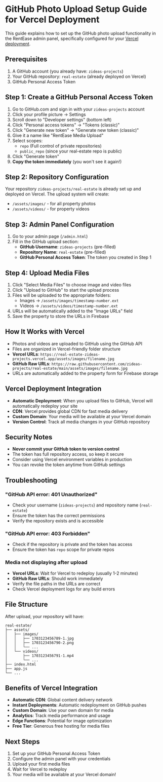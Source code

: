 # GitHub Photo Upload Setup Guide for Vercel Deployment

This guide explains how to set up the GitHub photo upload functionality in the RentEase admin panel, specifically configured for your [Vercel deployment](https://vercel.com/zideas-projects/real-estate).

## Prerequisites

1. A GitHub account (you already have: `zideas-projects`)
2. Your GitHub repository: `real-estate` (already deployed on Vercel)
3. GitHub Personal Access Token

## Step 1: Create a GitHub Personal Access Token

1. Go to GitHub.com and sign in with your `zideas-projects` account
2. Click your profile picture → Settings
3. Scroll down to "Developer settings" (bottom left)
4. Click "Personal access tokens" → "Tokens (classic)"
5. Click "Generate new token" → "Generate new token (classic)"
6. Give it a name like "RentEase Media Upload"
7. Select scopes:
   - `repo` (Full control of private repositories)
   - `public_repo` (since your real-estate repo is public)
8. Click "Generate token"
9. **Copy the token immediately** (you won't see it again!)

## Step 2: Repository Configuration

Your repository `zideas-projects/real-estate` is already set up and deployed on Vercel. The upload system will create:

- `/assets/images/` - for all property photos
- `/assets/videos/` - for property videos

## Step 3: Admin Panel Configuration

1. Go to your admin page (`/admin.html`)
2. Fill in the GitHub upload section:
   - **GitHub Username**: `zideas-projects` (pre-filled)
   - **Repository Name**: `real-estate` (pre-filled)
   - **GitHub Personal Access Token**: The token you created in Step 1

## Step 4: Upload Media Files

1. Click "Select Media Files" to choose image and video files
2. Click "Upload to GitHub" to start the upload process
3. Files will be uploaded to the appropriate folders:
   - Images → `/assets/images/timestamp-number.ext`
   - Videos → `/assets/videos/timestamp-number.ext`
4. URLs will be automatically added to the "Image URLs" field
5. Save the property to store the URLs in Firebase

## How It Works with Vercel

- Photos and videos are uploaded to GitHub using the GitHub API
- Files are organized in Vercel-friendly folder structure
- **Vercel URLs**: `https://real-estate-zideas-projects.vercel.app/assets/images/filename.jpg`
- **GitHub Raw URLs**: `https://raw.githubusercontent.com/zideas-projects/real-estate/main/assets/images/filename.jpg`
- URLs are automatically added to the property form for Firebase storage

## Vercel Deployment Integration

- **Automatic Deployment**: When you upload files to GitHub, Vercel will automatically redeploy your site
- **CDN**: Vercel provides global CDN for fast media delivery
- **Custom Domain**: Your media will be available at your Vercel domain
- **Version Control**: Track all media changes in your GitHub repository

## Security Notes

- **Never commit your GitHub token to version control**
- The token has full repository access, so keep it secure
- Consider using Vercel environment variables in production
- You can revoke the token anytime from GitHub settings

## Troubleshooting

### "GitHub API error: 401 Unauthorized"
- Check your username (`zideas-projects`) and repository name (`real-estate`)
- Ensure the token has the correct permissions
- Verify the repository exists and is accessible

### "GitHub API error: 403 Forbidden"
- Check if the repository is private and the token has access
- Ensure the token has `repo` scope for private repos

### Media not displaying after upload
- **Vercel URLs**: Wait for Vercel to redeploy (usually 1-2 minutes)
- **GitHub Raw URLs**: Should work immediately
- Verify the file paths in the URLs are correct
- Check Vercel deployment logs for any build errors

## File Structure

After upload, your repository will have:
```
real-estate/
├── assets/
│   ├── images/
│   │   ├── 1703123456789-1.jpg
│   │   ├── 1703123456790-2.png
│   │   └── ...
│   └── videos/
│       ├── 1703123456791-1.mp4
│       └── ...
├── index.html
├── app.js
└── ...
```

## Benefits of Vercel Integration

- **Automatic CDN**: Global content delivery network
- **Instant Deployments**: Automatic redeployment on GitHub pushes
- **Custom Domain**: Use your own domain for media
- **Analytics**: Track media performance and usage
- **Edge Functions**: Potential for image optimization
- **Free Tier**: Generous free hosting for media files

## Next Steps

1. Set up your GitHub Personal Access Token
2. Configure the admin panel with your credentials
3. Upload your first media files
4. Wait for Vercel to redeploy
5. Your media will be available at your Vercel domain!
